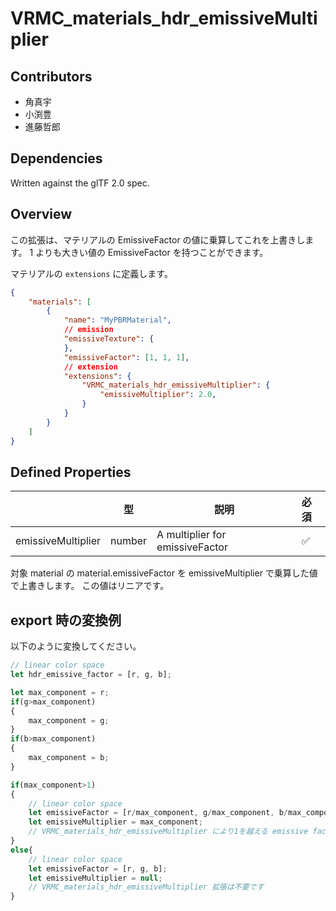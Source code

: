 # VRMC_materials_hdr_emissiveMultiplier

## Contributors

* 角真宇
* 小渕豊
* 進藤哲郎

## Dependencies

Written against the glTF 2.0 spec.

## Overview

この拡張は、マテリアルの EmissiveFactor の値に乗算してこれを上書きします。
1 よりも大きい値の EmissiveFactor を持つことができます。

マテリアルの `extensions` に定義します。

```json
{
    "materials": [
        {
            "name": "MyPBRMaterial",
            // emission
            "emissiveTexture": {
            },
            "emissiveFactor": [1, 1, 1],
            // extension
            "extensions": {
                "VRMC_materials_hdr_emissiveMultiplier": {
                    "emissiveMultiplier": 2.0,
                }
            }
        }
    ]
}
```

## Defined Properties

|                    | 型     | 説明                            | 必須 |
|--------------------|--------|---------------------------------|:-----|
| emissiveMultiplier | number | A multiplier for emissiveFactor | ✅    |

対象 material の material.emissiveFactor を emissiveMultiplier で乗算した値で上書きします。
この値はリニアです。

## export 時の変換例

以下のように変換してください。

```js
// linear color space
let hdr_emissive_factor = [r, g, b];

let max_component = r;
if(g>max_component)
{
    max_component = g;
}
if(b>max_component)
{
    max_component = b;
}

if(max_component>1)
{
    // linear color space
    let emissiveFactor = [r/max_component, g/max_component, b/max_component];
    let emissiveMultiplier = max_component;
    // VRMC_materials_hdr_emissiveMultiplier により1を越える emissive factor 値を表します
}
else{
    // linear color space
    let emissiveFactor = [r, g, b];
    let emissiveMultiplier = null;
    // VRMC_materials_hdr_emissiveMultiplier 拡張は不要です
}
```
